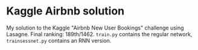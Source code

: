 # Kaggle Airbnb solution
My solution to the Kaggle "Airbnb New User Bookings" challenge using Lasagne. Final ranking: 189th/1462. `train.py` contains the regular network, `trainsessnet.py` contains an RNN version.
